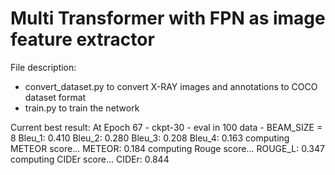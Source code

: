 # Multi Transformer with FPN as image feature extractor

File description:
- convert_dataset.py to convert X-RAY images and annotations to COCO dataset format
- train.py to train the network

Current best result:
At Epoch 67 - ckpt-30 - eval in 100 data - BEAM_SIZE = 8
Bleu_1: 0.410
Bleu_2: 0.280
Bleu_3: 0.208
Bleu_4: 0.163
computing METEOR score...
METEOR: 0.184
computing Rouge score...
ROUGE_L: 0.347
computing CIDEr score...
CIDEr: 0.844